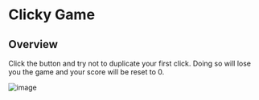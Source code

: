 # Clicky Game

## Overview

Click the button and try not to duplicate your first click. Doing so will lose you the game and your score will be reset to 0.


![image](https://user-images.githubusercontent.com/18372977/47420669-d44e3800-d733-11e8-9f60-6a3bfbf40708.png)
